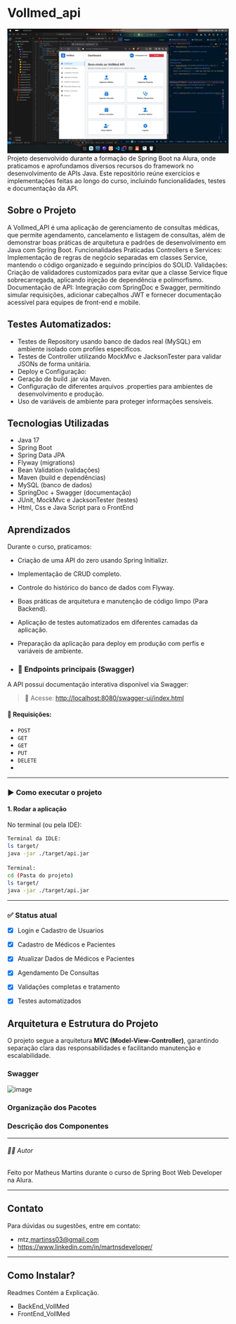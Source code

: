 # Vollmed_api
![Vollmed API](https://github.com/MartnsDev/voll_med/blob/6f6e0b42ac81166926e78a99d81a652df698e87e/Vollmed_api.png?raw=true)
Projeto desenvolvido durante a formação de Spring Boot na Alura, onde praticamos e aprofundamos diversos recursos do framework no desenvolvimento de APIs Java. Este repositório reúne exercícios e implementações feitas ao longo do curso, incluindo funcionalidades, testes e documentação da API.

## Sobre o Projeto

A Vollmed_API é uma aplicação de gerenciamento de consultas médicas, que permite agendamento, cancelamento e listagem de consultas, além de demonstrar boas práticas de arquitetura e padrões de desenvolvimento em Java com Spring Boot.
Funcionalidades Praticadas
Controllers e Services: Implementação de regras de negócio separadas em classes Service, mantendo o código organizado e seguindo princípios do SOLID.
Validações: Criação de validadores customizados para evitar que a classe Service fique sobrecarregada, aplicando injeção de dependência e polimorfismo.
Documentação de API: Integração com SpringDoc e Swagger, permitindo simular requisições, adicionar cabeçalhos JWT e fornecer documentação acessível para equipes de front-end e mobile.

## Testes Automatizados:

- Testes de Repository usando banco de dados real (MySQL) em ambiente isolado com profiles específicos.
- Testes de Controller utilizando MockMvc e JacksonTester para validar JSONs de forma unitária.
- Deploy e Configuração:
- Geração de build .jar via Maven.
- Configuração de diferentes arquivos .properties para ambientes de desenvolvimento e produção.
- Uso de variáveis de ambiente para proteger informações sensíveis.

## Tecnologias Utilizadas

- Java 17
- Spring Boot
- Spring Data JPA
- Flyway (migrations)
- Bean Validation (validações)
- Maven (build e dependências)
- MySQL (banco de dados)
- SpringDoc + Swagger (documentação)
- JUnit, MockMvc e JacksonTester (testes)
- Html, Css e Java Script para o FrontEnd

## Aprendizados

Durante o curso, praticamos:

- Criação de uma API do zero usando Spring Initializr.
- Implementação de CRUD completo.
- Controle do histórico do banco de dados com Flyway.
- Boas práticas de arquitetura e manutenção de código limpo (Para Backend).
- Aplicação de testes automatizados em diferentes camadas da aplicação.
- Preparação da aplicação para deploy em produção com perfis e variáveis de ambiente.

- ### 🔄 Endpoints principais (Swagger)

A API possui documentação interativa disponível via Swagger:

> 🔗 Acesse: [http://localhost:8080/swagger-ui/index.html](http://localhost:8081/swagger-ui/index.html)

#### 🧾 Requisições:
- `POST`
- `GET`   
- `GET` 
- `PUT`
- `DELETE`
- 
---

### ▶️ Como executar o projeto

#### 1. Rodar a aplicação

No terminal (ou pela IDE):
```bash
Terminal da IDLE:
ls target/
java -jar ./target/api.jar

Terminal:
cd (Pasta do projeto)
ls target/
java -jar ./target/api.jar
```
---
### ✅ Status atual
- [x] Login e Cadastro de Usuarios

- [X] Cadastro de Médicos e Pacientes

- [X] Atualizar Dados de Médicos e Pacientes

- [X] Agendamento De Consultas

- [X] Validações completas e tratamento

- [X] Testes automatizados


## Arquitetura e Estrutura do Projeto

O projeto segue a arquitetura **MVC (Model-View-Controller)**, garantindo separação clara das responsabilidades e facilitando manutenção e escalabilidade.

### Swagger
![image]()

### Organização dos Pacotes



### Descrição dos Componentes




---
###### 👨‍💻 Autor

Feito por Matheus Martins durante o curso de Spring Boot Web Developer na Alura.


---

## Contato

Para dúvidas ou sugestões, entre em contato:  
- mtz,martinss03@gmail.com
- https://www.linkedin.com/in/martnsdeveloper/

---


  ## Como Instalar?
  Readmes Contém a Explicação.
  - BackEnd_VollMed
  - FrontEnd_VollMed

